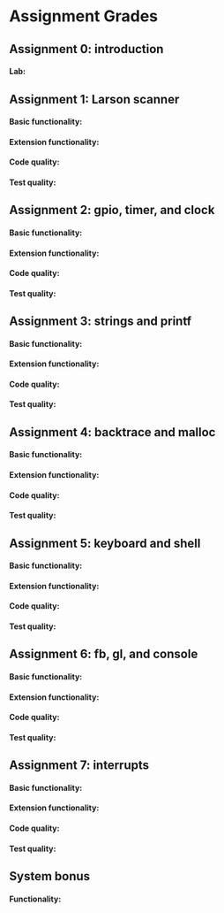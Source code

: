 # Assignment Grades

## Assignment 0: introduction

#### Lab: <!--assign0-lab-->

## Assignment 1: Larson scanner

#### Basic functionality: <!--assign1-basic-functionality-->
#### Extension functionality: <!--assign1-extension-functionality-->
#### Code quality: <!--assign1-code-quality-->
#### Test quality: <!--assign1-test-quality-->

## Assignment 2: gpio, timer, and clock

#### Basic functionality: <!--assign2-basic-functionality-->
#### Extension functionality: <!--assign2-extension-functionality-->
#### Code quality: <!--assign2-code-quality-->
#### Test quality: <!--assign2-test-quality-->

## Assignment 3: strings and printf

#### Basic functionality: <!--assign3-basic-functionality-->
#### Extension functionality: <!--assign3-extension-functionality-->
#### Code quality: <!--assign3-code-quality-->
#### Test quality: <!--assign3-test-quality-->

## Assignment 4: backtrace and malloc

#### Basic functionality: <!--assign4-basic-functionality-->
#### Extension functionality: <!--assign4-extension-functionality-->
#### Code quality: <!--assign4-code-quality-->
#### Test quality: <!--assign4-test-quality-->

## Assignment 5: keyboard and shell

#### Basic functionality: <!--assign5-basic-functionality-->
#### Extension functionality: <!--assign5-extension-functionality-->
#### Code quality: <!--assign5-code-quality-->
#### Test quality: <!--assign5-test-quality-->

## Assignment 6: fb, gl, and console

####  Basic functionality: <!--assign6-basic-functionality-->
####  Extension functionality: <!--assign6-extension-functionality-->
####  Code quality: <!--assign6-code-quality-->
####  Test quality: <!--assign6-test-quality-->

## Assignment 7: interrupts

####  Basic functionality: <!--assign7-basic-functionality-->
####  Extension functionality: <!--assign7-extension-functionality-->
####  Code quality: <!--assign7-code-quality-->
####  Test quality: <!--assign7-test-quality-->

## System bonus

#### Functionality: <!--system-bonus-->
